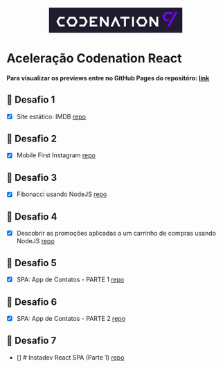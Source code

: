 <p align="center">
  <img alt="Logo Codenation" src="./assets/codenation-logo.png">
</p>

# Aceleração Codenation React

<h4>Para visualizar os previews entre no GitHub Pages do repositóro: <a href="https://viavn.github.io/codenation-react/" taget="_blank">link</a></h4>

## 🚀 Desafio 1
- [x] Site estático: IMDB [repo](./challenges/imdb/)

## 🚀 Desafio 2
- [x] Mobile First Instagram [repo](./challenges/instagram/)

## 🚀 Desafio 3
- [x] Fibonacci usando NodeJS [repo](./challenges/fibonacci/)

## 🚀 Desafio 4
- [x] Descobrir as promoções aplicadas a um carrinho de compras usando NodeJS [repo](./challenges/shopping-cart/)

## 🚀 Desafio 5
- [x] SPA: App de Contatos - PARTE 1 [repo](./challenges/contacts/contacts-part-1/)

## 🚀 Desafio 6
- [x] SPA: App de Contatos - PARTE 2 [repo](./challenges/contacts/contacts-part-2/)

## 🚀 Desafio 7
- [] # Instadev React SPA (Parte 1) [repo](./challenges/instagram-react/instagram-pt-1/)
